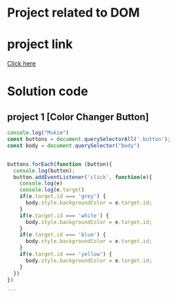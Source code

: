 # Project related to DOM
# project link 
[Click here](https://stackblitz.com/edit/dom-project-chaiaurcode?file=1-colorChanger%2Fchaiaurcode.js)




# Solution code

## project 1 [Color Changer Button]

`````Javascript
console.log("Mukim")
const buttons = document.querySelectorAll('.button');
const body = document.querySelector("body")


buttons.forEach(function (button){
  console.log(button);
  button.addEventListener('click', function(e){
    console.log(e)
    console.log(e.target)
    if(e.target.id === 'grey') {
      body.style.backgroundColor = e.target.id;
    }
    if(e.target.id === 'white') {
      body.style.backgroundColor = e.target.id;
    }
    if(e.target.id === 'blue') {
      body.style.backgroundColor = e.target.id;
    }
    if(e.target.id === 'yellow') {
      body.style.backgroundColor = e.target.id;
    }
  })
})

```